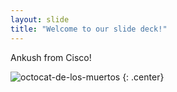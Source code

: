 ```yaml
---
layout: slide
title: "Welcome to our slide deck!"
---
```


Ankush from Cisco!

![octocat-de-los-muertos](https://octodex.github.com/images/octocat-de-los-muertos.jpg)
{: .center}
